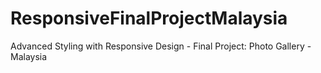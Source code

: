 # ResponsiveFinalProjectMalaysia
Advanced Styling with Responsive Design - Final Project: Photo Gallery - Malaysia
